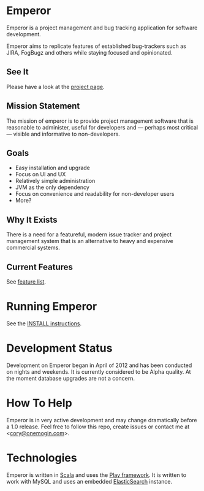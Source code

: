 # Emperor

Emperor is a project management and bug tracking application for software development.

Emperor aims to replicate features of established bug-trackers such as JIRA, FogBugz and others while staying focused and opinionated.

## See It

Please have a look at the [project page](http://gphat.github.com/emperor/).

## Mission Statement

The mission of emperor is to provide project management software that is reasonable to administer, useful for developers and &mdash; perhaps most critical &mdash; visible and informative to non-developers.

## Goals

 * Easy installation and upgrade
 * Focus on UI and UX
 * Relatively simple administration
 * JVM as the only dependency
 * Focus on convenience and readability for non-developer users
 * More?

## Why It Exists

There is a need for a featureful, modern issue tracker and project management system that is an alternative to heavy and expensive commercial systems.

## Current Features

See [feature list](https://github.com/gphat/emperor/blob/master/features.md).

# Running Emperor

See the [INSTALL instructions](https://github.com/gphat/emperor/blob/master/INSTALL.md).

# Development Status

Development on Emperor began in April of 2012 and has been conducted on nights and weekends. It is currently considered to be Alpha quality. At the moment database upgrades are not a concern.

# How To Help

Emperor is in very active development and may change dramatically before a 1.0 release. Feel free to follow this repo, create issues or contact me at \<cory@onemogin.com>.

# Technologies

Emperor is written in [Scala](http://www.scala-lang.org/) and uses the
[Play framework](http://www.playframework.org/).  It is written to work with
MySQL and uses an embedded [ElasticSearch](http://www.elasticsearch.org/)
instance.
